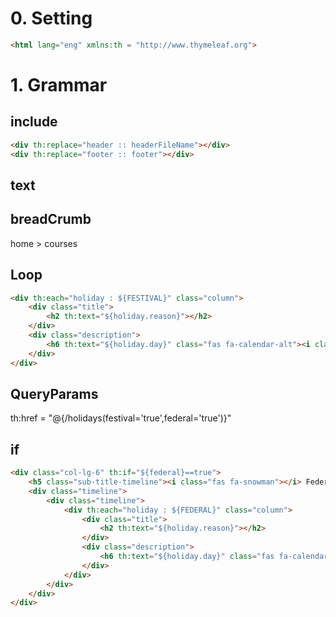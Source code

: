 # 0. Setting
```html 
<html lang="eng" xmlns:th = "http://www.thymeleaf.org">
```
# 1. Grammar
## include
```html 
<div th:replace="header :: headerFileName"></div>
<div th:replace="footer :: footer"></div>
```
## text

## breadCrumb
home > courses

## Loop
```html
<div th:each="holiday : ${FESTIVAL}" class="column">
    <div class="title">
        <h2 th:text="${holiday.reason}"></h2>
    </div>
    <div class="description">
        <h6 th:text="${holiday.day}" class="fas fa-calendar-alt"><i class="fas fa-calendar-alt"></i></h6>
    </div>
</div>
```

## QueryParams
th:href = "@{/holidays(festival='true',federal='true')}"

## if
```html
<div class="col-lg-6" th:if="${federal}==true">
    <h5 class="sub-title-timeline"><i class="fas fa-snowman"></i> Federal Holidays</h5>
    <div class="timeline">
        <div class="timeline">
            <div th:each="holiday : ${FEDERAL}" class="column">
                <div class="title">
                    <h2 th:text="${holiday.reason}"></h2>
                </div>
                <div class="description">
                    <h6 th:text="${holiday.day}" class="fas fa-calendar-alt"><i class="fas fa-calendar-alt"></i></h6>
                </div>
            </div>
        </div>
    </div>
</div>
```





